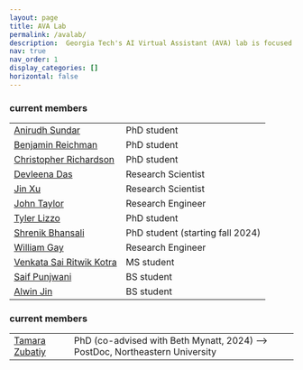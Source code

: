 ```yaml
---
layout: page
title: AVA Lab
permalink: /avalab/
description:  Georgia Tech's AI Virtual Assistant (AVA) lab is focused on research behind next-generation virtual assistants.  We revisit assumptions regarding every aspect of modern AVAs - human-computer interaction design, single vs multimodal interactions, situated interactions over screens and mixed reality (AR/VR), task-oriented conversations to open-domain chit-chat to both, explicit to implicit (commonsense) knowledge-driven conversations, and higher level inference and reasoning.  
nav: true
nav_order: 1
display_categories: []
horizontal: false
---
```


  <article>
    <!--<input class="form-control" id="myInput" type="text" placeholder="Search.."/> <br/>-->

<h3 id="current-members">current members</h3>
<table class="table table-hover table-borderless text-left">
<tbody id="myTable">

<tr class="d-flex">
<td class="col-6" scope="row"><a href='https://scholar.google.com/citations?user=zaosyNUAAAAJ&hl=en'>Anirudh Sundar</a></td>
<td class="col-6">PhD student</td>
</tr>

<tr class="d-flex">
<td class="col-6" scope="row"><a href='https://scholar.google.com/citations?user=DCMff-kAAAAJ&hl=en'>Benjamin Reichman</a></td>
<td class="col-6">PhD student</td>
</tr>

<tr class="d-flex">
<td class="col-6" scope="row"><a href='https://scholar.google.com/citations?user=6Lk0excAAAAJ&hl=en'>Christopher Richardson</a></td>
<td class="col-6">PhD student</td>
</tr>

<tr class="d-flex">
<td class="col-6" scope="row"><a href='https://scholar.google.com/citations?user=xzt3VP0AAAAJ&hl=en'>Devleena Das</a></td>
<td class="col-6">Research Scientist</td>
</tr>

<tr class="d-flex">
<td class="col-6" scope="row"><a href='https://scholar.google.com/citations?user=tNg5EqkAAAAJ&hl=en'>Jin Xu</a></td>
<td class="col-6">Research Scientist</td>
</tr>

<tr class="d-flex">
<td class="col-6" scope="row"><a href='https://www.linkedin.com/in/john-andrew-taylor/'>John Taylor</a></td>
<td class="col-6">Research Engineer</td>
</tr>

<tr class="d-flex">
<td class="col-6" scope="row"><a href='https://www.linkedin.com/in/tyler-lizzo'> Tyler Lizzo </a></td>
<td class="col-6">PhD student</td>
</tr>

<tr class="d-flex">
<td class="col-6" scope="row"><a href='https://scholar.google.com/citations?user=GfTIfpEAAAAJ&hl=en'> Shrenik Bhansali </a></td>
<td class="col-6">PhD student (starting fall 2024)</td>
</tr>

<tr class="d-flex">
<td class="col-6" scope="row"><a href='https://www.linkedin.com/in/williamegay/'> William Gay </a></td>
<td class="col-6">Research Engineer</td>
</tr>

<tr class="d-flex">
<td class="col-6" scope="row"><a href='https://scholar.google.com/citations?user=gPPkcwkAAAAJ&hl=en'>Venkata Sai Ritwik Kotra  </a></td>
<td class="col-6">MS student</td>
</tr>

<tr class="d-flex">
<td class="col-6" scope="row"><a href='https://scholar.google.com/citations?user=VfCszRsAAAAJ&hl=en'>Saif Punjwani  </a></td>
<td class="col-6">BS student</td>
</tr>

<tr class="d-flex">
<td class="col-6" scope="row"><a href='https://www.linkedin.com/in/alwinjin/'>Alwin Jin  </a></td>
<td class="col-6">BS student</td>
</tr>

</tbody>
</table>

<h3 id="alumni">current members</h3>
<table class="table table-hover table-borderless text-left">
<tbody id="myTable">

<tr class="d-flex">
<td class="col-6" scope="row"><a href='https://www.researchgate.net/profile/Tamara-Zubatiy-2'>Tamara Zubatiy </a></td>
<td class="col-6">PhD (co-advised with Beth Mynatt, 2024) --> PostDoc, Northeastern University</td>
</tr>

</tbody>
</table>
